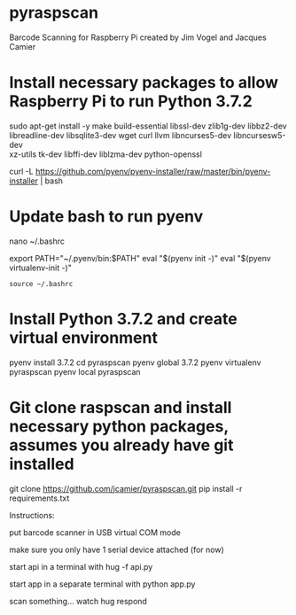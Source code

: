 # pyraspscan
Barcode Scanning for Raspberry Pi
created by Jim Vogel and Jacques Camier

# Install necessary packages to allow Raspberry Pi to run Python 3.7.2
sudo apt-get install -y make build-essential libssl-dev zlib1g-dev libbz2-dev \
libreadline-dev libsqlite3-dev wget curl llvm libncurses5-dev libncursesw5-dev \
xz-utils tk-dev libffi-dev liblzma-dev python-openssl

curl -L https://github.com/pyenv/pyenv-installer/raw/master/bin/pyenv-installer | bash

# Update bash to run pyenv
nano ~/.bashrc

export PATH="~/.pyenv/bin:$PATH"
eval "$(pyenv init -)"
eval "$(pyenv virtualenv-init -)"

`source ~/.bashrc`

# Install Python 3.7.2 and create virtual environment
pyenv install 3.7.2
cd pyraspscan
pyenv global 3.7.2
pyenv virtualenv pyraspscan
pyenv local pyraspscan

# Git clone raspscan and install necessary python packages, assumes you already have git installed
git clone https://github.com/jcamier/pyraspscan.git
pip install -r requirements.txt

Instructions:

put barcode scanner in USB virtual COM mode

make sure you only have 1 serial device attached (for now)

start api in a terminal with hug -f api.py

start app in a separate terminal with python app.py

scan something... watch hug respond


